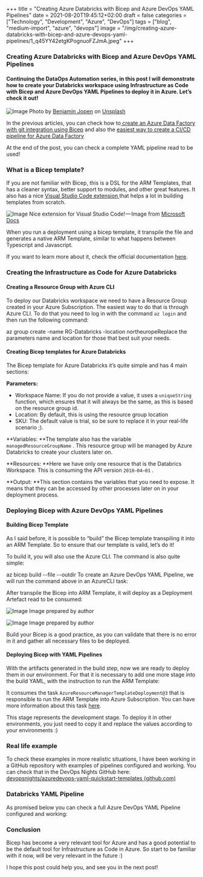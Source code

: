 ﻿+++
title = "Creating Azure Databricks with Bicep and Azure DevOps YAML Pipelines"
date = 2021-08-20T19:45:12+02:00
draft = false
categories = ["Technology", "Development", "Azure", "DevOps"]
tags = ["blog", "medium-import", "azure", "devops"]
image = "/img/creating-azure-databricks-with-bicep-and-azure-devops-yaml-pipelines/1_q45YY42etgKPognuoFZJmA.jpeg"
+++

### Creating Azure Databricks with Bicep and Azure DevOps YAML Pipelines

#### Continuing the DataOps Automation series, in this post I will demonstrate how to create your Databricks workspace using Infrastructure as Code with Bicep and Azure DevOps YAML Pipelines to deploy it in Azure. Let’s check it out!

![Image](/img/creating-azure-databricks-with-bicep-and-azure-devops-yaml-pipelines/1_q45YY42etgKPognuoFZJmA.jpeg)
Photo by [Benjamin Jopen](https://unsplash.com/@benjopen?utm_source=unsplash&utm_medium=referral&utm_content=creditCopyText) on [Unsplash](https://unsplash.com/s/photos/brick-construction?utm_source=unsplash&utm_medium=referral&utm_content=creditCopyText)

In the previous articles, you can check how to[ create an Azure Data Factory with git integration using Bicep](https://towardsdatascience.com/dataops-automation-creating-azure-data-factory-with-git-integration-using-bicep-376fd3b5bc81) and also the [easiest way to create a CI/CD pipeline for Azure Data Factory](https://towardsdatascience.com/azure-data-factory-ci-cd-made-simple-building-and-deploying-your-arm-templates-with-azure-devops-30c30595afa5)

At the end of the post, you can check a complete YAML pipeline read to be used!

### What is a Bicep template?

If you are not familiar with Bicep, this is a DSL for the ARM Templates, that has a cleaner syntax, better support to modules, and other great features. It also has a nice [Visual Studio Code extension ](https://docs.microsoft.com/en-us/azure/azure-resource-manager/bicep/quickstart-create-bicep-use-visual-studio-code?tabs=CLI&WT.mc_id=devops-34401-jagord)that helps a lot in building templates from scratch.

![Image](/img/creating-azure-databricks-with-bicep-and-azure-devops-yaml-pipelines/0_FsceF8fsND7cZ2BM.png)
Nice extension for Visual Studio Code! — Image from [Microsoft Docs](https://docs.microsoft.com/en-us/azure/azure-resource-manager/bicep/install#development-environment)

When you run a deployment using a bicep template, it transpile the file and generates a native ARM Template, similar to what happens between Typescript and Javascript.

If you want to learn more about it, check the official documentation [here](https://docs.microsoft.com/en-us/azure/azure-resource-manager/bicep/overview).

### Creating the Infrastructure as Code for Azure Databricks

#### Creating a Resource Group with Azure CLI

To deploy our Databricks workspace we need to have a Resource Group created in your Azure Subscription. The easiest way to do that is through Azure CLI. To do that you need to log in with the command `az login` and then run the following command:

az group create -name RG-Databricks -location northeuropeReplace the parameters name and location for those that best suit your needs.

#### Creating Bicep templates for Azure Databricks

The Bicep template for Azure Databricks it’s quite simple and has 4 main sections:

**Parameters:**

- Workspace Name: If you do not provide a value, it uses a `uniqueString` function, which ensures that it will always be the same, as this is based on the resource group id.
- Location: By default, this is using the resource group location
- SKU: The default value is trial, so be sure to replace it in your real-life scenario ;).

**Variables: **The template also has the variable `managedResourceGroupName` . This resource group will be managed by Azure Databricks to create your clusters later on.

**Resources: **Here we have only one resource that is the Databrics Workspace. This is consuming the API version `2018–04–01` .

**Output: **This section contains the variables that you need to expose. It means that they can be accessed by other processes later on in your deployment process.

### Deploying Bicep with Azure DevOps YAML Pipelines

#### Building Bicep Template

As I said before, it is possible to “build” the Bicep template transpiling it into an ARM Template. So to ensure that our template is valid, let’s do it!

To build it, you will also use the Azure CLI. The command is also quite simple:

az bicep build --file <your file> --outdir <your directory>To create an Azure DevOps YAML Pipeline, we will run the command above in an AzureCLI task:

After transpile the Bicep into ARM Template, it will deploy as a Deployment Artefact read to be consumed:

![Image](/img/creating-azure-databricks-with-bicep-and-azure-devops-yaml-pipelines/1_GhTEFX4p8uW0MOolGJJRsQ.png)
Image prepared by author

![Image](/img/creating-azure-databricks-with-bicep-and-azure-devops-yaml-pipelines/1_GsfTVy6oBm0Deal_YVFUcw.png)
Image prepared by author

Build your Bicep is a good practice, as you can validate that there is no error in it and gather all necessary files to be deployed.

#### Deploying Bicep with YAML Pipelines

With the artifacts generated in the build step, now we are ready to deploy them in our environment. For that it is necessary to add one more stage into the build YAML, with the instruction to run the ARM Template:

It consumes the task `AzureResourceManagerTemplateDeployment@3` that is responsible to run the ARM Template into Azure Subscription. You can have more information about this task [here](https://docs.microsoft.com/en-us/azure/devops/pipelines/tasks/deploy/azure-resource-group-deployment?view=azure-devops).

This stage represents the development stage. To deploy it in other environments, you just need to copy it and replace the values according to your environments :)

### Real life example

To check these examples in more realistic situations, I have been working in a GitHub repository with examples of pipelines configured and working. You can check that in the DevOps Nights GitHub here: [devopsnights/azuredevops-yaml-quickstart-templates (github.com)](https://github.com/devopsnights/azuredevops-yaml-quickstart-templates)

### Databricks YAML Pipeline

As promised below you can check a full Azure DevOps YAML Pipeline configured and working:

### Conclusion

Bicep has become a very relevant tool for Azure and has a good potential to be the default tool for Infrastructure as Code in Azure. So start to be familiar with it now, will be very relevant in the future :)

I hope this post could help you, and see you in the next post!
